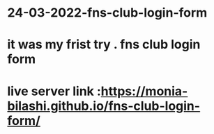 # 24-03-2022-fns-club-login-form
#  it was my frist try . fns club login form 
# live server link :https://monia-bilashi.github.io/fns-club-login-form/
